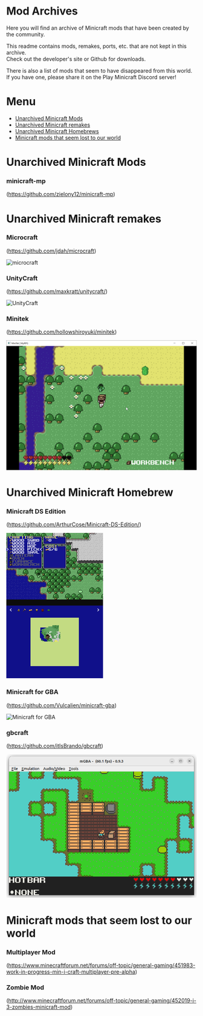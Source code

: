 
# Mod Archives

Here you will find an archive of Minicraft mods that have been created by the community.  
  
This readme contains mods, remakes, ports, etc. that are not kept in this archive.  
Check out the developer's site or Github for downloads.  
  
There is also a list of mods that seem to have disappeared from this world.  
If you have one, please share it on the Play Minicraft Discord server!  

# Menu  
* [Unarchived Minicraft Mods](https://github.com/masato462/Minicraft-Rebuild-and-Mod-Archives/tree/master/minicraft_archives#unarchived-minicraft-mods)
* [Unarchived Minicraft remakes](https://github.com/masato462/Minicraft-Rebuild-and-Mod-Archives/tree/master/minicraft_archives#unarchived-minicraft-remakes)  
* [Unarchived Minicraft Homebrews](https://github.com/masato462/Minicraft-Rebuild-and-Mod-Archives/tree/master/minicraft_archives#unarchived-minicraft-homebrew)
* [Minicraft mods that seem lost to our world](https://github.com/masato462/Minicraft-Rebuild-and-Mod-Archives/tree/master/minicraft_archives#minicraft-mods-that-seem-lost-to-our-world)

# Unarchived Minicraft Mods  

<detail>

### <summary>minicraft-mp</summary>
(https://github.com/zielony12/minicraft-mp)
  
</detail>
<p>

<detail>

# Unarchived Minicraft remakes


<detail>

### <summary>Microcraft</summary>
(https://github.com/jdah/microcraft)
  
![microcraft](https://github.com/jdah/microcraft/blob/master/screen.png)
</detail>
<p>

<detail>

### <summary>UnityCraft</summary>
(https://github.com/maxkratt/unitycraft/)

![UnityCraft](https://github.com/masato462/Minicraft-Rebuild-and-Mod-Archives/blob/master/minicraft_archives/readme_shot/unitycraft.png)
</detail>
<p>

<detail>

### <summary>Minitek</summary>
(https://github.com/hollowshiroyuki/minitek)
  
![minitek](https://github.com/hollowshiroyuki/minitek/blob/master/screenshots/game.png)
</detail>
<p>

# Unarchived Minicraft Homebrew
<detail>

### <summary>Minicraft DS Edition</summary>
(https://github.com/ArthurCose/Minicraft-DS-Edition/)
  
![MinicraftDSEdition](https://github.com/ArthurCose/Minicraft-DS-Edition/raw/master/screenshots/crafting.png)
</detail>
<p>
<detail>

### <summary>Minicraft for GBA</summary>
(https://github.com/Vulcalien/minicraft-gba)
  
![Minicraft for GBA](https://github.com/masato462/Minicraft-Rebuild-and-Mod-Archives/blob/master/minicraft_archives/readme_shot/minicraftforgba.png)
</detail>
<p>
<detail>

### <summary>gbcraft</summary>
(https://github.com/itIsBrando/gbcraft)
  
![gbcraft](https://github.com/itIsBrando/gbcraft/blob/main/screenshots/house.png)
</detail>
<p>

# Minicraft mods that seem lost to our world

<detail>

### <summary>Multiplayer Mod</summary>
(https://www.minecraftforum.net/forums/off-topic/general-gaming/451983-work-in-progress-min-i-craft-multiplayer-pre-alpha)

</detail>
<p>

<detail>

### <summary>Zombie Mod</summary>
(http://www.minecraftforum.net/forums/off-topic/general-gaming/452019-i-3-zombies-minicraft-mod)
  
</detail>
<p>
